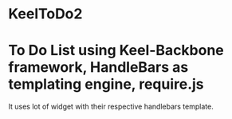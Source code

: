 KeelToDo2
=========

To Do List using Keel-Backbone framework, HandleBars as templating engine, require.js
=========

It uses lot of widget with their respective handlebars template. 
